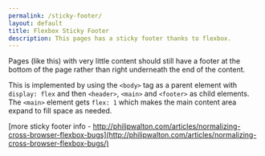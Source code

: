 ```yaml
---
permalink: /sticky-footer/
layout: default
title: Flexbox Sticky Footer
description: This pages has a sticky footer thanks to flexbox.
---
```

Pages (like this) with very little content should still have a footer at the bottom of the page rather than right underneath the end of the content.

This is implemented by using the ```<body>``` tag as a parent element with ```display: flex``` and then ```<header>```, ```<main>``` and ```<footer>``` as child elements. The ```<main>``` element gets ``` flex: 1 ``` which makes the main content area expand to fill space as needed.

[more sticky footer info - http://philipwalton.com/articles/normalizing-cross-browser-flexbox-bugs](http://philipwalton.com/articles/normalizing-cross-browser-flexbox-bugs/)